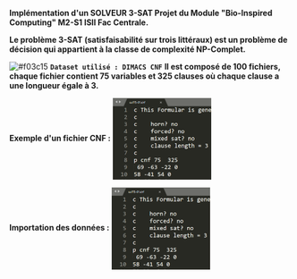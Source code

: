 **Implémentation d'un SOLVEUR 3-SAT Projet du Module "Bio-Inspired Computing" M2-S1 ISII Fac Centrale.**

**Le problème 3-SAT (satisfaisabilité sur trois littéraux) est un problème de décision qui appartient à la classe de complexité NP-Complet.**

![#f03c15](https://via.placeholder.com/15/f03c15/000000?text=+) **`Dataset utilisé : DIMACS CNF`**
**Il est composé de 100 fichiers, chaque fichier contient 75 variables et 325 clauses où chaque clause a une longueur égale à 3.**

**Exemple d'un fichier CNF :**
<img src="Fichier CNF.bmp" width="35%" height="35%" align="center">

**Importation des données :**
<img src="Fichier CNF.bmp" width="35%" height="35%" align="center">

